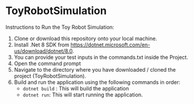 # ToyRobotSimulation

Instructions to Run the Toy Robot Simulation:

1. Clone or download this repository onto your local machine.
2. Install .Net 8 SDK from https://dotnet.microsoft.com/en-us/download/dotnet/8.0.
3. You can provide your test inputs in the commands.txt inside the Project.
4. Open the command prompt
5. Navigate to the directory where you have downloaded / cloned the project (ToyRobotSimulation).
6. Build and run the application using the following commands in order:
   - `dotnet build` : This will build the application
   - `dotnet run`: This will start running the application.
